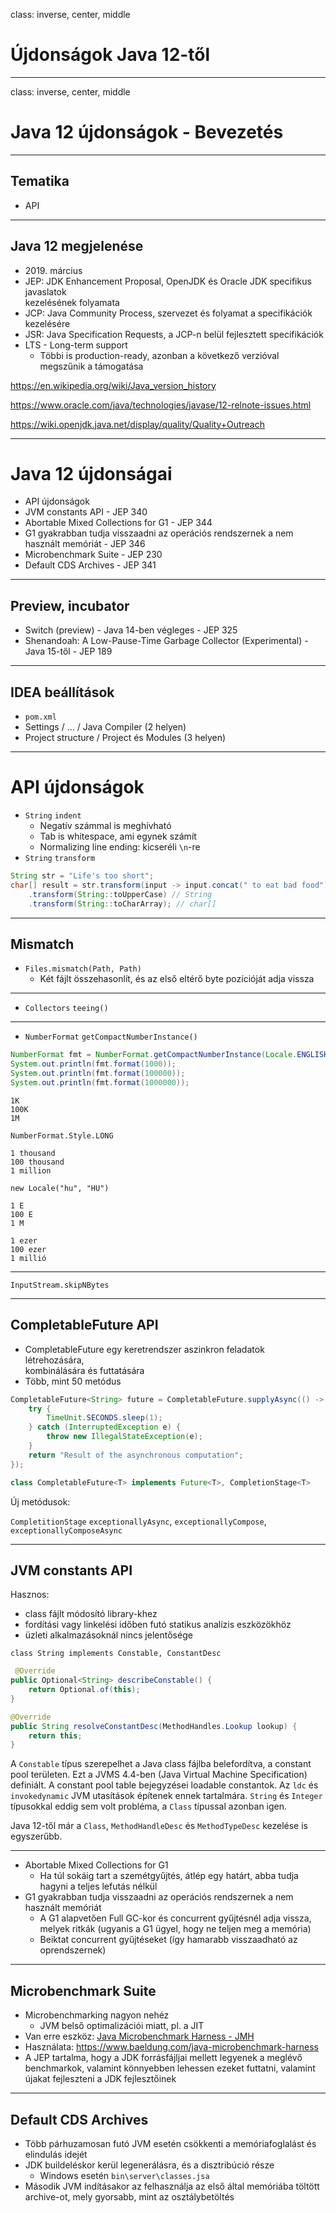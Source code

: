 class: inverse, center, middle

# Újdonságok Java 12-től

---

class: inverse, center, middle

# Java 12 újdonságok - Bevezetés

---

## Tematika

* API

---

## Java 12 megjelenése

* 2019\. március
* JEP: JDK Enhancement Proposal, OpenJDK és Oracle JDK specifikus javaslatok <br /> kezelésének folyamata
* JCP: Java Community Process, szervezet és folyamat a specifikációk kezelésére
* JSR: Java Specification Requests, a JCP-n belül fejlesztett specifikációk
* LTS - Long-term support
  * Többi is production-ready, azonban a következő verzióval megszűnik a támogatása

https://en.wikipedia.org/wiki/Java_version_history

https://www.oracle.com/java/technologies/javase/12-relnote-issues.html

https://wiki.openjdk.java.net/display/quality/Quality+Outreach

---

# Java 12 újdonságai

* API újdonságok
* JVM constants API - JEP 340
* Abortable Mixed Collections for G1 - JEP 344
* G1 gyakrabban tudja visszaadni az operációs rendszernek a nem használt memóriát - JEP 346
* Microbenchmark Suite - JEP 230
* Default CDS Archives - JEP 341

---

## Preview, incubator

* Switch (preview) - Java 14-ben végleges - JEP 325
* Shenandoah: A Low-Pause-Time Garbage Collector (Experimental) - Java 15-től - JEP 189

---

## IDEA beállítások

* `pom.xml`
* Settings / ... / Java Compiler (2 helyen)
* Project structure / Project és Modules (3 helyen)

---

# API újdonságok

* `String` `indent`
  * Negatív számmal is meghívható
  * Tab is whitespace, ami egynek számít
  * Normalizing line ending: kicseréli `\n`-re
* `String` `transform`

```java
String str = "Life's too short";
char[] result = str.transform(input -> input.concat(" to eat bad food"))
    .transform(String::toUpperCase) // String
    .transform(String::toCharArray); // char[]
```

---

## Mismatch

* `Files.mismatch(Path, Path)`
  * Két fájlt összehasonlít, és az első eltérő byte pozícióját adja vissza

---

* `Collectors` `teeing()`

---

* `NumberFormat` `getCompactNumberInstance()`

```java
NumberFormat fmt = NumberFormat.getCompactNumberInstance(Locale.ENGLISH, NumberFormat.Style.SHORT);
System.out.println(fmt.format(1000));
System.out.println(fmt.format(100000));
System.out.println(fmt.format(1000000));
```

```plaintext
1K
100K
1M
```

`NumberFormat.Style.LONG`

```plaintext
1 thousand
100 thousand
1 million
```

`new Locale("hu", "HU")`

```plaintext
1 E
100 E
1 M

1 ezer
100 ezer
1 millió
```

---

`InputStream.skipNBytes`

---

## CompletableFuture API

* CompletableFuture egy keretrendszer aszinkron feladatok létrehozására, <br /> kombinálására és futtatására
* Több, mint 50 metódus

```java
CompletableFuture<String> future = CompletableFuture.supplyAsync(() -> {
    try {
        TimeUnit.SECONDS.sleep(1);
    } catch (InterruptedException e) {
        throw new IllegalStateException(e);
    }
    return "Result of the asynchronous computation";
});
```

```java
class CompletableFuture<T> implements Future<T>, CompletionStage<T>
```

Új metódusok:

`CompletitionStage` `exceptionallyAsync`, `exceptionallyCompose`, `exceptionallyComposeAsync`

---

## JVM constants API

Hasznos:

* class fájlt módosító library-khez
* fordítási vagy linkelési időben futó statikus analízis eszközökhöz
* üzleti alkalmazásoknál nincs jelentősége

`class String implements Constable, ConstantDesc`

```java
 @Override
public Optional<String> describeConstable() {
    return Optional.of(this);
}

@Override
public String resolveConstantDesc(MethodHandles.Lookup lookup) {
    return this;
}
```

A `Constable` típus szerepelhet a Java class fájlba belefordítva, a constant pool területen.
Ezt a JVMS 4.4-ben (Java Virtual Machine Specification) definiált.
A constant pool table bejegyzései loadable constantok. Az `ldc` és `invokedynamic` JVM
utasítások építenek ennek tartalmára. `String` és `Integer` típusokkal eddig sem volt
probléma, a `Class` típussal azonban igen.

Java 12-től már a `Class`, `MethodHandleDesc` és `MethodTypeDesc` kezelése is egyszerűbb.

---

* Abortable Mixed Collections for G1
  * Ha túl sokáig tart a szemétgyűjtés, átlép egy határt, abba tudja hagyni a teljes lefutás nélkül
* G1 gyakrabban tudja visszaadni az operációs rendszernek a nem használt memóriát
  * A G1 alapvetően Full GC-kor és concurrent gyűjtésnél adja vissza, melyek ritkák (ugyanis a G1 ügyel, hogy ne teljen meg a memória)
  * Beiktat concurrent gyűjtéseket (így hamarabb visszaadható az oprendszernek)

---

## Microbenchmark Suite

* Microbenchmarking nagyon nehéz
  * JVM belső optimalizációi miatt, pl. a JIT
* Van erre eszköz: [Java Microbenchmark Harness - JMH](https://openjdk.java.net/projects/code-tools/jmh/)
* Használata: https://www.baeldung.com/java-microbenchmark-harness
* A JEP tartalma, hogy a JDK forrásfájljai mellett legyenek a meglévő benchmarkok, valamint könnyebben
  lehessen ezeket futtatni, valamint újakat fejleszteni a JDK fejlesztőinek

---

## Default CDS Archives

* Több párhuzamosan futó JVM esetén csökkenti a memóriafoglalást és elindulás idejét
* JDK buildeléskor kerül legenerálásra, és a disztribúció része
  * Windows esetén `bin\server\classes.jsa`
* Második JVM indításakor az felhasználja az első által memóriába töltött archive-ot, mely gyorsabb, mint az
  osztálybetöltés